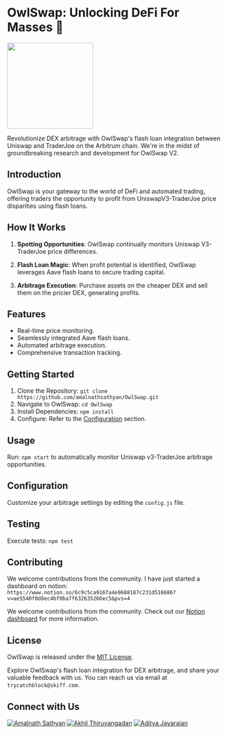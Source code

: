 # OwlSwap: Unlocking DeFi For Masses 🦉

<img src="https://github.com/amalnathsathyan/OwlSwapv3v3/assets/19988098/22bafd32-0bf0-4e15-8de8-43892c26f7fa" width="200" height="200">

Revolutionize DEX arbitrage with OwlSwap's flash loan integration between Uniswap and TraderJoe on the Arbitrum chain. We're in the midst of groundbreaking research and development for OwlSwap V2.


## Introduction

OwlSwap is your gateway to the world of DeFi and automated trading, offering traders the opportunity to profit from UniswapV3-TraderJoe price disparities using flash loans.

## How It Works

1. **Spotting Opportunities**: OwlSwap continually monitors Uniswap V3-TraderJoe price differences.

2. **Flash Loan Magic**: When profit potential is identified, OwlSwap leverages Aave flash loans to secure trading capital.

3. **Arbitrage Execution**: Purchase assets on the cheaper DEX and sell them on the pricier DEX, generating profits.

## Features

- Real-time price monitoring.
- Seamlessly integrated Aave flash loans.
- Automated arbitrage execution.
- Comprehensive transaction tracking.

## Getting Started

1. Clone the Repository: `git clone https://github.com/amalnathsathyan/OwlSwap.git`
2. Navigate to OwlSwap: `cd OwlSwap`
3. Install Dependencies: `npm install`
4. Configure: Refer to the [Configuration](#configuration) section.


## Usage

Run: `npm start` to automatically monitor Uniswap v3-TraderJoe arbitrage opportunities.

## Configuration

Customize your arbitrage settings by editing the `config.js` file.

## Testing

Execute tests: `npm test`

## Contributing

We welcome contributions from the community. I have just started a dashboard on notion: `https://www.notion.so/6c9c5ca916fa4e9688187c231d516686?v=ae5540f0d8ec4bf0ba7f632635266ec5&pvs=4`

We welcome contributions from the community. Check out our [Notion dashboard](https://www.notion.so/6c9c5ca916fa4e9688187c231d516686?v=ae5540f0d8ec4bf0ba7f632635266ec5&pvs=4) for more information.


## License

OwlSwap is released under the [MIT License](/path/to/LICENSE).

Explore OwlSwap's flash loan integration for DEX arbitrage, and share your valuable feedback with us. You can reach us via email at `trycatchblock@skiff.com`.

## Connect with Us

[![Amalnath Sathyan](https://img.shields.io/badge/Amalnath%20Sathyan-Connect-blue?style=flat&logo=linkedin)](https://www.linkedin.com/in/amalnath-sathyan/)
[![Akhil Thiruvangadan](https://img.shields.io/badge/Akhil%20Thiruvangadan-Connect-blue?style=flat&logo=linkedin)](https://www.linkedin.com/in/akhil-thiruvangadan/)
[![Aditya Jayarajan](https://img.shields.io/badge/Aditya%20Jayarajan-Connect-blue?style=flat&logo=linkedin)](https://www.linkedin.com/in/aditya-jayarajan/)
